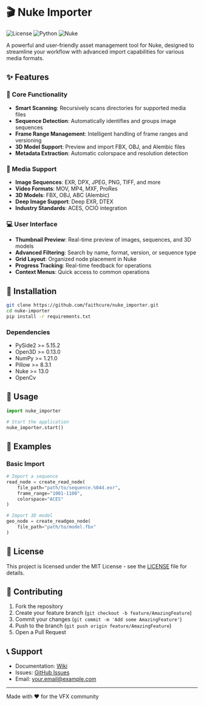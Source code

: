 # 🎬 Nuke Importer

![License](https://img.shields.io/badge/license-MIT-blue.svg)
![Python](https://img.shields.io/badge/python-3.7+-blue.svg)
![Nuke](https://img.shields.io/badge/nuke-13.0+-green.svg)

A powerful and user-friendly asset management tool for Nuke, designed to streamline your workflow with advanced import capabilities for various media formats.

## ✨ Features

### 🎯 Core Functionality
- **Smart Scanning**: Recursively scans directories for supported media files
- **Sequence Detection**: Automatically identifies and groups image sequences
- **Frame Range Management**: Intelligent handling of frame ranges and versioning
- **3D Model Support**: Preview and import FBX, OBJ, and Alembic files
- **Metadata Extraction**: Automatic colorspace and resolution detection

### 🎨 Media Support
- **Image Sequences**: EXR, DPX, JPEG, PNG, TIFF, and more
- **Video Formats**: MOV, MP4, MXF, ProRes
- **3D Models**: FBX, OBJ, ABC (Alembic)
- **Deep Image Support**: Deep EXR, DTEX
- **Industry Standards**: ACES, OCIO integration

### 💻 User Interface
- **Thumbnail Preview**: Real-time preview of images, sequences, and 3D models
- **Advanced Filtering**: Search by name, format, version, or sequence type
- **Grid Layout**: Organized node placement in Nuke
- **Progress Tracking**: Real-time feedback for operations
- **Context Menus**: Quick access to common operations

## 🚀 Installation

```bash
git clone https://github.com/faithcure/nuke_importer.git
cd nuke-importer
pip install -r requirements.txt
```

### Dependencies
- PySide2 >= 5.15.2
- Open3D >= 0.13.0
- NumPy >= 1.21.0
- Pillow >= 8.3.1
- Nuke >= 13.0
- OpenCv 

## 🔧 Usage

```python
import nuke_importer

# Start the application
nuke_importer.start()
```

## 🌟 Examples

### Basic Import
```python
# Import a sequence
read_node = create_read_node(
    file_path="path/to/sequence.%04d.exr",
    frame_range="1001-1100",
    colorspace="ACES"
)

# Import 3D model
geo_node = create_readgeo_node(
    file_path="path/to/model.fbx"
)
```

## 📝 License

This project is licensed under the MIT License - see the [LICENSE](LICENSE) file for details.

## 🤝 Contributing

1. Fork the repository
2. Create your feature branch (`git checkout -b feature/AmazingFeature`)
3. Commit your changes (`git commit -m 'Add some AmazingFeature'`)
4. Push to the branch (`git push origin feature/AmazingFeature`)
5. Open a Pull Request

## 📞 Support

- Documentation: [Wiki](https://github.com/yourusername/nuke-importer/wiki)
- Issues: [GitHub Issues](https://github.com/yourusername/nuke-importer/issues)
- Email: your.email@example.com

---
Made with ❤️ for the VFX community